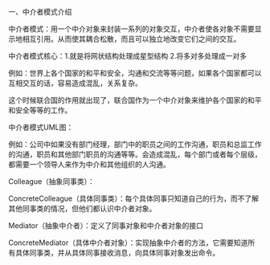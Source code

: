 一、中介者模式介绍

中介者模式：用一个中介对象来封装一系列的对象交互，中介者使各对象不需要显示地相互引用。从而使其耦合松散，而且可以独立地改变它们之间的交互。

中介者模式核心：1.就是将网状结构处理成星型结构      2.将多对多处理成一对多

例如：世界上各个国家的和平和安全，沟通和交流等等问题，如果各个国家都可以互相交互的话，容易造成混乱，关系复杂。



这个时候联合国的作用就出现了，联合国作为一个中介对象来维护各个国家的和平和安全等等的工作。



中介者模式UML图：



 

例如：公司中如果没有部门经理，部门中的职员之间的工作沟通，职员和总监工作的沟通，职员和其他部门职员的沟通等等。会造成混乱，每个部门或者每个层级，都需要一个领导人来作为中介和其他组织的人沟通。

Colleague（抽象同事类）：

ConcreteColleague（具体同事类）：每个具体同事只知道自己的行为，而不了解其他同事类的情况，但他们都认识中介者对象。

Mediator（抽象中介者）：定义了同事对象和中介者对象的接口

ConcreteMediator（具体中介者对象）：实现抽象中介者的方法，它需要知道所有具体同事类，并从具体同事接收消息，向具体同事对象发出命令。